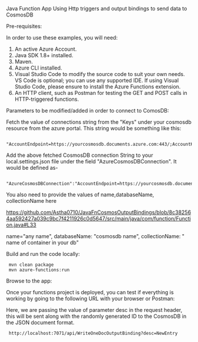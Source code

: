 Java Function App Using Http triggers and output bindings to send data to CosmosDB

Pre-requisites:

In order to use these examples, you will need:

1. An active Azure Account.
2. Java SDK 1.8+ installed.
3. Maven.
5. Azure CLI installed.
6. Visual Studio Code to modify the source code to suit your own needs. VS Code is optional; you can use any supported IDE. If using Visual Studio Code, please ensure to install the Azure Functions extension.
7. An HTTP client, such as Postman for testing the GET and POST calls in HTTP-triggered functions.

Parameters to be modified/added in order to connect to ComosDB:

Fetch the value of connections string from the "Keys" under your cosmosdb resource from the azure portal. This string would be something like this: 
     
     "AccountEndpoint=https://yourcosmosdb.documents.azure.com:443/;AccountKey=Aabcd….;"

Add the above fetched CosmosDB connection String to your local.settings.json file under the field "AzureCosmosDBConnection". It would be defined as-

      "AzureCosmosDBConnection":"AccountEndpoint=https://yourcosmosdb.documents.azure.com:443/;AccountKey=Aabcd….;"

You also need to provide the values of name,databaseName, collectionName here      
             
https://github.com/Astha0710/JavaFnCosmosOutputBindings/blob/8c382564aa592427a039c9bc7f4211926c0d5647/src/main/java/com/function/Function.java#L33

name="any name",  databaseName: "cosmosdb name", collectionName: " name of container in your db"


Build and run the code locally:
     
     mvn clean package
     mvn azure-functions:run
     
     
Browse to the app:

Once your functions project is deployed, you can test if everything is working by going to the following URL with your browser or Postman:

Here, we are passing the value of parameter desc in the request header, this will be sent along with the randomly generated ID to the CosmosDB in the JSON document format.
     
     http://localhost:7071/api/WriteOneDocOutputBinding?desc=NewEntry
